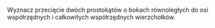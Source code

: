 Wyznacz przecięcie dwóch prostokątów o bokach równoległych do osi współrzędnych i całkowitych współrzędnych wierzchołków.
